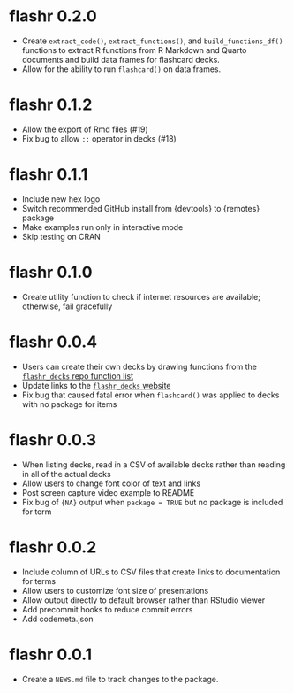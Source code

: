 # flashr 0.2.0

* Create `extract_code()`, `extract_functions()`, and `build_functions_df()` functions to extract R functions from R Markdown and Quarto documents and build data frames for flashcard decks.
* Allow for the ability to run `flashcard()` on data frames.

# flashr 0.1.2

* Allow the export of Rmd files (#19)
* Fix bug to allow `::` operator in decks (#18)

# flashr 0.1.1

* Include new hex logo
* Switch recommended GitHub install from {devtools} to {remotes} package
* Make examples run only in interactive mode
* Skip testing on CRAN

# flashr 0.1.0

* Create utility function to check if internet resources are available; otherwise, fail gracefully

# flashr 0.0.4

* Users can create their own decks by drawing functions from the [`flashr_decks` repo function list](https://jeffreyrstevens.github.io/flashr_decks/functions.html)
* Update links to the [`flashr_decks` website](https://jeffreyrstevens.github.io/flashr_decks/)
* Fix bug that caused fatal error when `flashcard()` was applied to decks with no package for items

# flashr 0.0.3

* When listing decks, read in a CSV of available decks rather than reading in all of the actual decks
* Allow users to change font color of text and links
* Post screen capture video example to README
* Fix bug of `{NA}` output when `package = TRUE` but no package is included for term

# flashr 0.0.2

* Include column of URLs to CSV files that create links to documentation for terms
* Allow users to customize font size of presentations
* Allow output directly to default browser rather than RStudio viewer
* Add precommit hooks to reduce commit errors
* Add codemeta.json

# flashr 0.0.1

* Create a `NEWS.md` file to track changes to the package.
